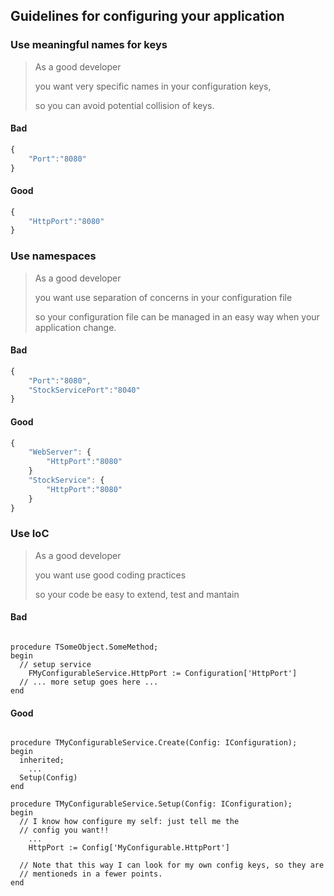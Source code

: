 ## Guidelines for configuring your application
### Use meaningful names for keys

> As a good developer
>
> you want very specific names in your configuration keys,
>
> so you can avoid potential collision of keys.

#### Bad

```javascript
{
    "Port":"8080"
}
```

#### Good

```javascript
{
    "HttpPort":"8080"
}
```

### Use namespaces

> As a good developer
>
> you want use separation of concerns in your configuration file
>
> so your configuration file can be managed in an easy
> way when your application change.

#### Bad

```javascript
{
    "Port":"8080",
    "StockServicePort":"8040"
}
```

#### Good

```javascript
{
    "WebServer": {
        "HttpPort":"8080"
    }
    "StockService": {
        "HttpPort":"8080"
    }
}
```

### Use IoC

> As a good developer
>
> you want use good coding practices
>
> so your code be easy to extend, test and mantain

#### Bad


```delphi

procedure TSomeObject.SomeMethod;
begin
  // setup service
    FMyConfigurableService.HttpPort := Configuration['HttpPort']
  // ... more setup goes here ...
end

```

#### Good

```delphi

procedure TMyConfigurableService.Create(Config: IConfiguration);
begin
  inherited;
    ...
  Setup(Config)
end

procedure TMyConfigurableService.Setup(Config: IConfiguration);
begin
  // I know how configure my self: just tell me the
  // config you want!!
    ...
    HttpPort := Config['MyConfigurable.HttpPort']

  // Note that this way I can look for my own config keys, so they are
  // mentioneds in a fewer points.
end

```
